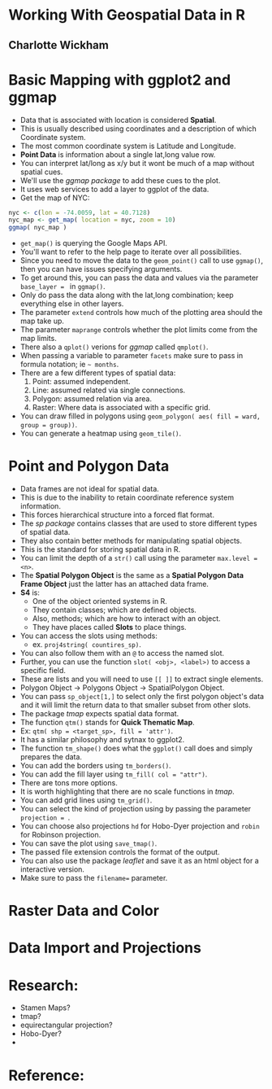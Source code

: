 # Working With Geospatial Data in R
## Charlotte Wickham

# Basic Mapping with ggplot2 and ggmap
- Data that is associated with location is considered **Spatial**.
- This is usually described using coordinates and a description of which Coordinate system.
- The most common coordinate system is Latitude and Longitude.
- **Point Data** is information about a single lat,long value row.
- You can interpret lat/long as x/y but it wont be much of a map without spatial cues.
- We'll use the *ggmap package* to add these cues to the plot.
- It uses web services to add a layer to ggplot of the data.
- Get the map of NYC:
```r
nyc <- c(lon = -74.0059, lat = 40.7128)
nyc_map <- get_map( location = nyc, zoom = 10)
ggmap( nyc_map )
```
- `get_map()` is querying the Google Maps API.
- You'll want to refer to the help page to iterate over all possibilities.
- Since you need to move the data to the `geom_point()` call to use `ggmap()`, then you can have issues specifying arguments.
- To get around this, you can pass the data and values via the parameter `base_layer = ` in `ggmap()`.
- Only do pass the data along with the lat,long combination; keep everything else in other layers.
- The parameter `extend` controls how much of the plotting area should the map take up.
- The parameter `maprange` controls whether the plot limits come from the map limits.
- There also a `qplot()` verions for *ggmap* called `qmplot()`.
- When passing a variable to parameter `facets` make sure to pass in formula notation; ie `~ months`.
- There are a few different types of spatial data:
  1. Point: assumed independent.
  2. Line: assumed related via single connections.
  3. Polygon: assumed relation via area.
  4. Raster: Where data is associated with a specific grid.
- You can draw filled in polygons using `geom_polygon( aes( fill = ward, group = group))`.
- You can generate a heatmap using `geom_tile()`.

# Point and Polygon Data
- Data frames are not ideal for spatial data.
- This is due to the inability to retain coordinate reference system information.
- This forces hierarchical structure into a forced flat format.
- The *sp package* contains classes that are used to store different types of spatial data.
- They also contain better methods for manipulating spatial objects.
- This is the standard for storing spatial data in R.
- You can limit the depth of a `str()` call using the parameter `max.level = <n>`.
- The **Spatial Polygon Object** is the same as a **Spatial Polygon Data Frame Object** just the latter has an attached data frame.
- **S4** is:
  * One of the object oriented systems in R.
  * They contain classes; which are defined objects.
  * Also, methods; which are how to interact with an object.
  * They have places called **Slots** to place things.
- You can access the slots using methods:
  * ex. `proj4string( countires_sp)`.
- You can also follow them with an `@` to access the named slot.
- Further, you can use the function `slot( <obj>, <label>)` to access a specific field.
- These are lists and you will need to use `[[ ]]` to extract single elements.
- Polygon Object -> Polygons Object -> SpatialPolygon Object.
- You can pass `sp_object[1,]` to select only the first polygon object's data and it will limit the return data to that smaller subset from other slots.
- The package *tmap* expects spatial data format.
- The function `qtm()` stands for **Quick Thematic Map**.
- Ex: `qtm( shp = <target_sp>, fill = 'attr')`.
- It has a similar philosophy and sytnax to ggplot2.
- The function `tm_shape()` does what the `ggplot()` call does and simply prepares the data.
- You can add the borders using `tm_borders()`.
- You can add the fill layer using `tm_fill( col = "attr")`.
- There are tons more options.
- It is worth highlighting that there are no scale functions in *tmap*.
- You can add grid lines using `tm_grid()`.
- You can select the kind of projection using by passing the parameter `projection = `.
- You can choose also projections `hd` for Hobo-Dyer projection and `robin` for Robinson projection.
- You can save the plot using `save_tmap()`.
- The passed file extension controls the format of the output.
- You can also use the package *leaflet* and save it as an html object for a interactive version.
- Make sure to pass the `filename=` parameter.

# Raster Data and Color

# Data Import and Projections

# Research:
- Stamen Maps?
- tmap?
- equirectangular projection?
- Hobo-Dyer?
-


# Reference:
